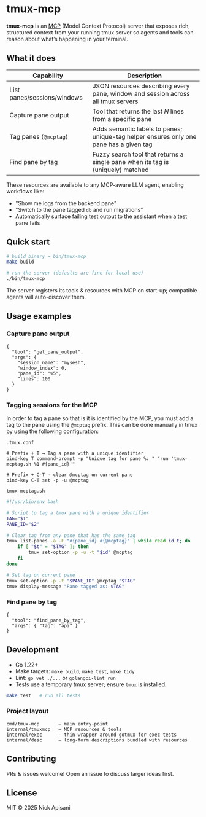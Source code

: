 # tmux-mcp

**tmux-mcp** is an [MCP](https://modelcontextprotocol.dev/) (Model Context Protocol) server that exposes rich, structured context from your running tmux server so agents and tools can reason about what’s happening in your terminal.

## What it does

| Capability | Description |
| ----------- | ----------- |
| List panes/sessions/windows | JSON resources describing every pane, window and session across all tmux servers |
| Capture pane output        | Tool that returns the last *N* lines from a specific pane |
| Tag panes (`@mcptag`)      | Adds semantic labels to panes; unique-tag helper ensures only one pane has a given tag |
| Find pane by tag           | Fuzzy search tool that returns a single pane when its tag is (uniquely) matched |

These resources are available to any MCP-aware LLM agent, enabling workflows like:

* "Show me logs from the backend pane"
* "Switch to the pane tagged `db` and run migrations"
* Automatically surface failing test output to the assistant when a test pane fails

## Quick start

```bash
# build binary → bin/tmux-mcp
make build

# run the server (defaults are fine for local use)
./bin/tmux-mcp
```

The server registers its tools & resources with MCP on start-up; compatible agents will auto-discover them.

## Usage examples

### Capture pane output

```jsonc
{
  "tool": "get_pane_output",
  "args": {
    "session_name": "mysesh",
    "window_index": 0,
    "pane_id": "%5",
    "lines": 100
  }
}
```

### Tagging sessions for the MCP
In order to tag a pane so that is it is identified by the MCP, you must add a tag to the pane using the `@mcptag` prefix. This can be done manually in tmux by using the following configuration:

`.tmux.conf`
```tmux
# Prefix + T → Tag a pane with a unique identifier
bind-key T command-prompt -p "Unique tag for pane %: " "run 'tmux-mcptag.sh %1 #{pane_id}'"

# Prefix + C-T → clear @mcptag on current pane
bind-key C-T set -p -u @mcptag
```


`tmux-mcptag.sh`
```bash
#!/usr/bin/env bash

# Script to tag a tmux pane with a unique identifier
TAG="$1"
PANE_ID="$2"

# Clear tag from any pane that has the same tag
tmux list-panes -a -F "#{pane_id} #{@mcptag}" | while read id t; do
	if [ "$t" = "$TAG" ]; then
		tmux set-option -p -u -t "$id" @mcptag
	fi
done

# Set tag on current pane
tmux set-option -p -t "$PANE_ID" @mcptag "$TAG"
tmux display-message "Pane tagged as: $TAG"

```

### Find pane by tag

```jsonc
{
  "tool": "find_pane_by_tag",
  "args": { "tag": "api" }
}
```

## Development

* Go 1.22+
* Make targets: `make build`, `make test`, `make tidy`
* Lint: `go vet ./...` or `golangci-lint run`
* Tests use a temporary tmux server; ensure `tmux` is installed.

```bash
make test   # run all tests
```

### Project layout

```
cmd/tmux-mcp       – main entry-point
internal/tmuxmcp   – MCP resources & tools
internal/exec      – thin wrapper around gotmux for exec tests
internal/desc      – long-form descriptions bundled with resources
```

## Contributing

PRs & issues welcome! Open an issue to discuss larger ideas first.

## License

MIT © 2025 Nick Apisani
